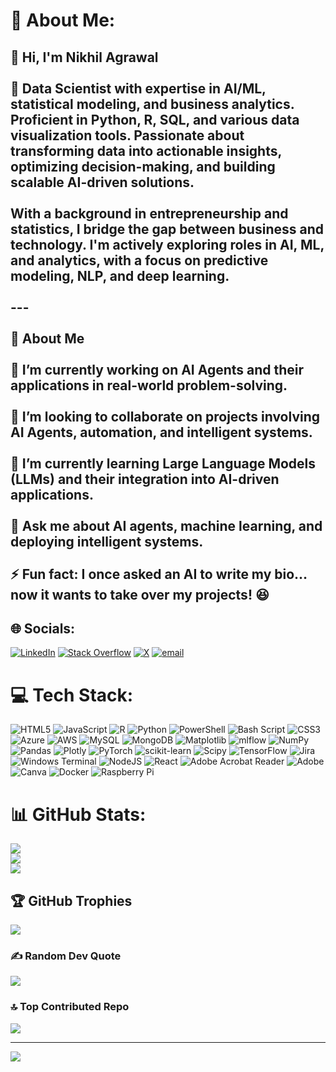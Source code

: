 # 💫 About Me:
## 👋 Hi, I'm Nikhil Agrawal  <br><br>🚀 **Data Scientist** with expertise in **AI/ML, statistical modeling, and business analytics**. Proficient in **Python, R, SQL**, and various data visualization tools. Passionate about transforming data into actionable insights, optimizing decision-making, and building scalable AI-driven solutions.  <br><br>With a background in **entrepreneurship and statistics**, I bridge the gap between **business and technology**. I'm actively exploring roles in **AI, ML, and analytics**, with a focus on **predictive modeling, NLP, and deep learning**.  <br><br>---<br><br>🌟 About Me  <br><br>🔭 **I’m currently working on** AI Agents and their applications in real-world problem-solving.  <br><br>👯 **I’m looking to collaborate on** projects involving AI Agents, automation, and intelligent systems.  <br><br>🌱 **I’m currently learning** Large Language Models (LLMs) and their integration into AI-driven applications.  <br><br>💬 **Ask me about** AI agents, machine learning, and deploying intelligent systems.  <br><br>⚡ **Fun fact:** I once asked an AI to write my bio… now it wants to take over my projects! 😆  <br>


## 🌐 Socials:
[![LinkedIn](https://img.shields.io/badge/LinkedIn-%230077B5.svg?logo=linkedin&logoColor=white)](https://linkedin.com/in/nikhil-agrawal-760942128) [![Stack Overflow](https://img.shields.io/badge/-Stackoverflow-FE7A16?logo=stack-overflow&logoColor=white)](https://stackoverflow.com/users/19158384/nikhil-agrawal) [![X](https://img.shields.io/badge/X-black.svg?logo=X&logoColor=white)](https://x.com/nmagrawal96) [![email](https://img.shields.io/badge/Email-D14836?logo=gmail&logoColor=white)](mailto:nmagrawal96@gmail.com) 

# 💻 Tech Stack:
![HTML5](https://img.shields.io/badge/html5-%23E34F26.svg?style=for-the-badge&logo=html5&logoColor=white) ![JavaScript](https://img.shields.io/badge/javascript-%23323330.svg?style=for-the-badge&logo=javascript&logoColor=%23F7DF1E) ![R](https://img.shields.io/badge/r-%23276DC3.svg?style=for-the-badge&logo=r&logoColor=white) ![Python](https://img.shields.io/badge/python-3670A0?style=for-the-badge&logo=python&logoColor=ffdd54) ![PowerShell](https://img.shields.io/badge/PowerShell-%235391FE.svg?style=for-the-badge&logo=powershell&logoColor=white) ![Bash Script](https://img.shields.io/badge/bash_script-%23121011.svg?style=for-the-badge&logo=gnu-bash&logoColor=white) ![CSS3](https://img.shields.io/badge/css3-%231572B6.svg?style=for-the-badge&logo=css3&logoColor=white) ![Azure](https://img.shields.io/badge/azure-%230072C6.svg?style=for-the-badge&logo=microsoftazure&logoColor=white) ![AWS](https://img.shields.io/badge/AWS-%23FF9900.svg?style=for-the-badge&logo=amazon-aws&logoColor=white) ![MySQL](https://img.shields.io/badge/mysql-4479A1.svg?style=for-the-badge&logo=mysql&logoColor=white) ![MongoDB](https://img.shields.io/badge/MongoDB-%234ea94b.svg?style=for-the-badge&logo=mongodb&logoColor=white) ![Matplotlib](https://img.shields.io/badge/Matplotlib-%23ffffff.svg?style=for-the-badge&logo=Matplotlib&logoColor=black) ![mlflow](https://img.shields.io/badge/mlflow-%23d9ead3.svg?style=for-the-badge&logo=numpy&logoColor=blue) ![NumPy](https://img.shields.io/badge/numpy-%23013243.svg?style=for-the-badge&logo=numpy&logoColor=white) ![Pandas](https://img.shields.io/badge/pandas-%23150458.svg?style=for-the-badge&logo=pandas&logoColor=white) ![Plotly](https://img.shields.io/badge/Plotly-%233F4F75.svg?style=for-the-badge&logo=plotly&logoColor=white) ![PyTorch](https://img.shields.io/badge/PyTorch-%23EE4C2C.svg?style=for-the-badge&logo=PyTorch&logoColor=white) ![scikit-learn](https://img.shields.io/badge/scikit--learn-%23F7931E.svg?style=for-the-badge&logo=scikit-learn&logoColor=white) ![Scipy](https://img.shields.io/badge/SciPy-%230C55A5.svg?style=for-the-badge&logo=scipy&logoColor=%white) ![TensorFlow](https://img.shields.io/badge/TensorFlow-%23FF6F00.svg?style=for-the-badge&logo=TensorFlow&logoColor=white) ![Jira](https://img.shields.io/badge/jira-%230A0FFF.svg?style=for-the-badge&logo=jira&logoColor=white) ![Windows Terminal](https://img.shields.io/badge/Windows%20Terminal-%234D4D4D.svg?style=for-the-badge&logo=windows-terminal&logoColor=white) ![NodeJS](https://img.shields.io/badge/node.js-6DA55F?style=for-the-badge&logo=node.js&logoColor=white) ![React](https://img.shields.io/badge/react-%2320232a.svg?style=for-the-badge&logo=react&logoColor=%2361DAFB) ![Adobe Acrobat Reader](https://img.shields.io/badge/Adobe%20Acrobat%20Reader-EC1C24.svg?style=for-the-badge&logo=Adobe%20Acrobat%20Reader&logoColor=white) ![Adobe](https://img.shields.io/badge/adobe-%23FF0000.svg?style=for-the-badge&logo=adobe&logoColor=white) ![Canva](https://img.shields.io/badge/Canva-%2300C4CC.svg?style=for-the-badge&logo=Canva&logoColor=white) ![Docker](https://img.shields.io/badge/docker-%230db7ed.svg?style=for-the-badge&logo=docker&logoColor=white) ![Raspberry Pi](https://img.shields.io/badge/-Raspberry_Pi-C51A4A?style=for-the-badge&logo=Raspberry-Pi)
# 📊 GitHub Stats:
![](https://github-readme-stats.vercel.app/api?username=nmagrawal&theme=dark&hide_border=false&include_all_commits=true&count_private=true)<br/>
![](https://github-readme-streak-stats.herokuapp.com/?user=nmagrawal&theme=dark&hide_border=false)<br/>
![](https://github-readme-stats.vercel.app/api/top-langs/?username=nmagrawal&theme=dark&hide_border=false&include_all_commits=true&count_private=true&layout=compact)

## 🏆 GitHub Trophies
![](https://github-profile-trophy.vercel.app/?username=nmagrawal&theme=radical&no-frame=false&no-bg=false&margin-w=4)

### ✍️ Random Dev Quote
![](https://quotes-github-readme.vercel.app/api?type=horizontal&theme=radical)

### 🔝 Top Contributed Repo
![](https://github-contributor-stats.vercel.app/api?username=nmagrawal&limit=5&theme=dark&combine_all_yearly_contributions=true)

---
[![](https://visitcount.itsvg.in/api?id=nmagrawal&icon=0&color=0)](https://visitcount.itsvg.in)

<!-- Proudly created with GPRM ( https://gprm.itsvg.in ) -->
